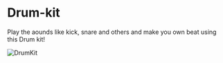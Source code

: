 # Drum-kit
Play the aounds like kick, snare and others and make you own beat using this Drum kit! 

![DrumKit](https://raw.githubusercontent.com/oyesdev/Drum-kit/master/image/screenshot.png)
